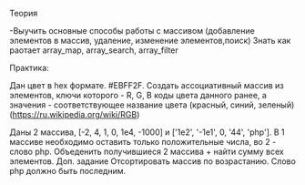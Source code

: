 Теория

-Выучить основные способы работы с массивом (добавление элементов в массив, удаление, изменение элементов,поиск)
Знать как раотает array_map, array_search, array_filter

Практика:

Дан цвет в hex формате. #EBFF2F. Создать ассоциативный массив из элементов, ключи которого - R, G, B коды цвета данного ранее, а значения - соответствующее название цвета (красный, синий, зеленый) (https://ru.wikipedia.org/wiki/RGB)

Даны 2 массива, [-2, 4, 1, 0, 1e4, -1000] и ['1e2', '-1e1', 0, '44', 'php']. В 1 массиве необходимо оставить только положительные числа, во 2 - слово php. Объеденить получившиеся 2 массива + найти сумму всех элементов. Доп. задание Отсортировать массив по возрастанию. Слово php должно быть последним.